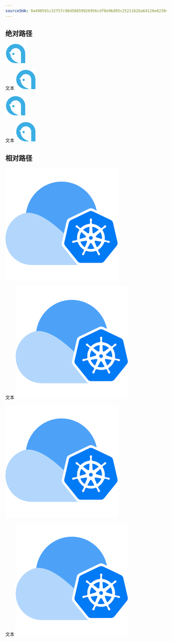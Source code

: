 ```yaml
---
sourceSHA: 9a490591c32f57c98d58659926956cdf8e96d93c25211b2ba64126e823042cf0
---
```


## 绝对路径

![](/logo.svg)

文本 ![](/logo.svg)

<img src="/logo.svg" alt="logo" />

文本 <img src="/logo.svg" alt="logo" />

## 相对路径

![](./assets/alauda.svg)

文本 ![](./assets/alauda.svg)

<img src="./assets/alauda.svg" alt="alauda" />

文本 <img src="./assets/alauda.svg" alt="alauda" />
